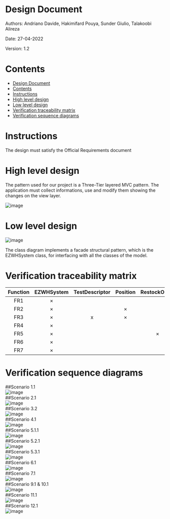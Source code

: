# Design Document

Authors: Andriano Davide, Hakimifard Pouya, Sunder Giulio, Talakoobi Alireza

Date: 27-04-2022

Version: 1.2

# Contents

- [Design Document](#design-document)
- [Contents](#contents)
- [Instructions](#instructions)
- [High level design](#high-level-design)
- [Low level design](#low-level-design)
- [Verification traceability matrix](#verification-traceability-matrix)
- [Verification sequence diagrams](#verification-sequence-diagrams)

# Instructions

The design must satisfy the Official Requirements document

# High level design

The pattern used for our project is a Three-Tier layered MVC pattern. The application must collect informations, use and modify them showing the changes on the view layer.

![image](/src/high_lvl.jpg)

# Low level design

![image](/src/Main.jpg)

The class diagram implements a facade structural pattern, which is the EZWHSystem class, for interfacing with all the classes of the model.

# Verification traceability matrix

| Function | EZWHSystem | TestDescriptor | Position | RestockOrder | InternalOrder | TestResult | ReturnOrder | SKUItem | SKU | Item | User |
| :------: | :--------: | :------------: | :------: | :----------: | :-----------: | :--------: | :---------: | :-----: | :-: | :--: | :--: |
|   FR1    |     ×      |                |          |              |               |            |             |         |     |      |  ×   |
|   FR2    |     ×      |                |    ×     |              |               |            |             |         |  ×  |      |      |
|   FR3    |     ×      |       x        |    ×     |              |               |     x      |             |         |     |      |      |
|   FR4    |     ×      |                |          |              |               |            |             |         |     |      |  ×   |
|   FR5    |     ×      |                |          |      ×       |               |     x      |      x      |    x    |  x  |  x   |      |
|   FR6    |     ×      |                |          |              |       ×       |            |             |    x    |  x  |      |      |
|   FR7    |     ×      |                |          |              |               |            |             |         |  x  |  ×   |  x   |

# Verification sequence diagrams

##Scenario 1.1  
![image](/src/SequenceDiagrams/UC_1-1.png)  
##Scenario 2.1  
![image](src/SequenceDiagrams/UC2.jpg)  
##Scenario 3.2  
![image](/src/SequenceDiagrams/UC_3-2.png)  
##Scenario 4.1  
![image](/src/SequenceDiagrams/4.jpg)  
##Scenario 5.1.1  
![image](/src/SequenceDiagrams/UC_5-1-1.png)  
##Scenario 5.2.1  
![image](/src/SequenceDiagrams/5.2.jpg)  
##Scenario 5.3.1  
![image](/src/SequenceDiagrams/5.3.jpg)  
##Scenario 6.1  
![image](/src/SequenceDiagrams/6.jpg)  
##Scenario 7.1  
![image](/src/SequenceDiagrams/UC_7-1.png)  
##Scenario 9.1 & 10.1  
![image](/src/SequenceDiagrams/UC_9-1.png)  
##Scenario 11.1  
![image](/src/SequenceDiagrams/UC_11-1.png)  
##Scenario 12.1  
![image](/src/SequenceDiagrams/12.jpg)
